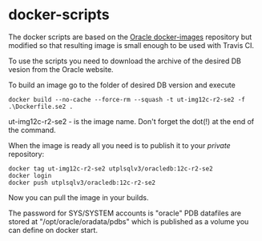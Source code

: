 # docker-scripts
The docker scripts are based on the [Oracle docker-images](https://github.com/oracle/docker-images/) repository but modified so that resulting image is small enough to be used with Travis CI.

To use the scripts you need to download the archive of the desired DB vesion from the Oracle website.

To build an image go to the folder of desired DB version and execute
```
docker build --no-cache --force-rm --squash -t ut-img12c-r2-se2 -f .\Dockerfile.se2 .
```
ut-img12c-r2-se2 - is the image name. 
Don't forget the dot(!) at the end of the command.

When the image is ready all you need is to publish it to your _private_ repository:
```
docker tag ut-img12c-r2-se2 utplsqlv3/oracledb:12c-r2-se2
docker login
docker push utplsqlv3/oracledb:12c-r2-se2
```

Now you can pull the image in your builds.

The password for SYS/SYSTEM accounts is "oracle"
PDB datafiles are stored at "/opt/oracle/oradata/pdbs" which is published as a volume you can define on docker start.
